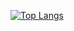 [![Top Langs](https://github-readme-stats.vercel.app/api/top-langs/?username=sumugit
)](https://github.com/anuraghazra/github-readme-stats)
